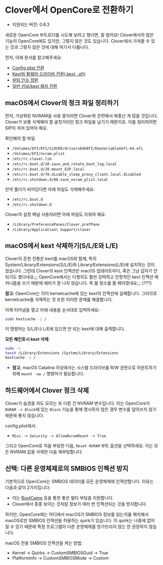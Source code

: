 # Clover에서 OpenCore로 전환하기

* 지원되는 버전: 0.6.3

새로운 OpenCore 부트로더를 시도해 보려고 했다면, 잘 왔어요! Clover에서의 많은 기능이 OpenCore에도 있지만, 그렇지 않은 것도 있습니다. Clover에서 가져올 수 있는 것과 그렇지 않은 것에 대해 여기서 다룹니다.

먼저, 아래 문서를 참고해주세요:

* [Config.plist 전환](../clover-conversion/Clover-config.md)
* [Kext와 펌웨어 드라이버 전환(.kext, .efi)](../clover-conversion/clover-efi.md)
* [부팅 인수 정환](../clover-conversion/Clover-boot-arg.md)
* [일반 커널/kext 패치 전환](../clover-conversion/clover-patch.md)

## macOS에서 Clover의 정크 파일 정리하기

먼저, 가상화된 NVRAM을 사용 중이라면 Clover와 관련해서 짜중난 게 많을 것입니다. Clover가 보통 삭제해야 할 골칫거리인 정크 파일을 남기기 때문이죠. 이를 정리하려면 SIP이 꺼져 있어야 해요.

확인해야 할 파일

* `/Volumes/EFI/EFI/CLOVER/drivers64UEFI/EmuVariableUefi-64.efi`
* `/Volumes/EFI/nvram.plist`
* `/etc/rc.clover.lib`
* `/etc/rc.boot.d/10.save_and_rotate_boot_log.local`
* `/etc/rc.boot.d/20.mount_ESP.local`
* `/etc/rc.boot.d/70.disable_sleep_proxy_client.local.disabled`
* `/etc/rc.shutdown.d/80.save_nvram_plist.local​`

만약 폴더가 비어있다면 아래 파일도 삭제해주세요:

* `/etc/rc.boot.d`
* `/etc/rc.shutdown.d​`

Clover의 설정 패널 사용자라면 아래 파일도 지워야 해요:

* `/Library/PreferencePanes/Clover.prefPane`
* `/Library/Application\ Support/clover`

## macOS에서 kext 삭제하기(S/L/E와 L/E)

Clover의 흔한 전통은 kext를 macOS와 함께, 특히 System/Library/Extensions(S/L/E)와 Library/Extensions(L/E)에 설치하는 것이었습니다. 그런데 Clover의 kext 인젝션은 macOS 업데이트마다, 혹은 그냥 갑자기 안 되기도 했다네요;;; OpenCore에서는 다행히도 훨씬 강력하고 안정적인 kext 인젝션 메커니즘을 쓰기 때문에 에러가 잘 나지 않습니다. 즉 봄 청소를 쫌 해야겠네요;;; (???)

**참고**: OpenCore는 이미 kernelcache에 있는 kext의 인젝션에 실패합니다. 그러므로 kernelcache를 삭제하는 것 또한 이러한 문제를 해결합니다.

이제 터미널을 열고 아래 내용을 순서대로 입력하세요:

```bash
sudo kextcache -i /
```

이 명령어는 S/L/E나 L/E에 있으면 안 되는 kext에 대해 출력합니다.

**모든 해킨토시 kext 삭제**:

```bash
sudo -s
touch /Library/Extensions /System/Library/Extensions​
kextcache -i /​
```

* **참고**, macOS Catalina 이상에서는 시스템 드라이브를 R/W 권한으로 마운트하기 위해 `mount -uw /` 명령어가 필요합니다.

## 하드웨어에서 Clover 정크 삭제

Clover가 숨겼을 지도 모르는 또 다른 건 NVRAM 변수입니다. 이는 OpenCore가 `NVRAM -> Block`에 있는 `Block` 기능을 통해 명시하지 않은 경우 변수를 덮어쓰지 않기 때문에 좋지 않습니다.

config.plist에서:

* `Misc -> Security -> AllowNvramReset -> True`

그리고 OpenCore로 처음 부팅한 다음, `Reset NVRAM` 부트 옵션을 선택하세요. 이는 모든 NVRAM 값을 삭제한 다음 재부팅합니다.

## 선택: 다른 운영체제로의 SMBIOS 인젝션 방지

기본적으로 OpenCore는 SMBIOS 데이터를 모든 운영체제에 인젝션합니다. 이유는 다음과 같이 2가지입니다:

* 이는 [BootCamp](https://dortania.github.io/OpenCore-Post-Install/multiboot/bootcamp.html) 등을 통한 좋은 멀티 부팅을 지원합니다.
* Clover에서 종종 보이는 것처럼 정보가 여러 번 인젝션되는 것을 방지합니다.

하지만, OpenCore에는 어디에서 macOS가 SMBIOS 정보를 읽는지를 패치해서 macOS로만 SMBIOS 인젝션을 허용하는 quirk가 있습니다. 이 quirk는 나중에 없어질 수 있기 때문에 특정 프로그램이 다른 운영체제를 망가뜨리지 않는 한 권장하지 않습니다. 

macOS 전용 SMBIOS 인젝션을 켜는 방법:

* Kernel -> Quirks -> CustomSMBIOSGuid -> True
* Platforminfo -> CustomSMBIOSMode -> Custom
